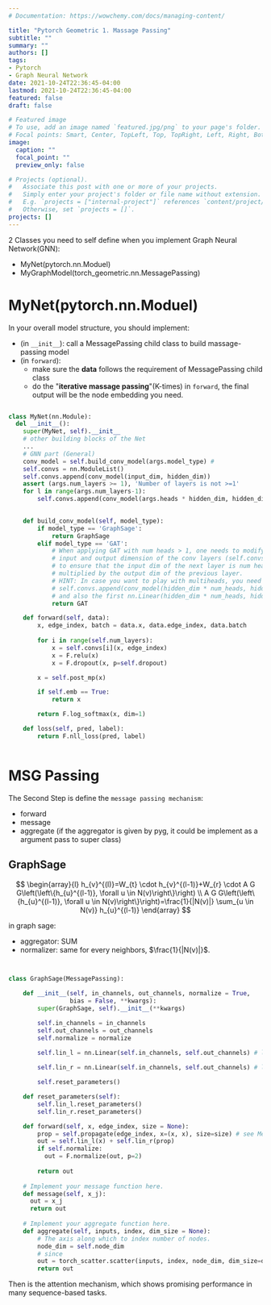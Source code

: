 ```yaml
---
# Documentation: https://wowchemy.com/docs/managing-content/

title: "Pytorch Geometric 1. Massage Passing"
subtitle: ""
summary: ""
authors: []
tags: 
- Pytorch
- Graph Neural Network
date: 2021-10-24T22:36:45-04:00
lastmod: 2021-10-24T22:36:45-04:00
featured: false
draft: false

# Featured image
# To use, add an image named `featured.jpg/png` to your page's folder.
# Focal points: Smart, Center, TopLeft, Top, TopRight, Left, Right, BottomLeft, Bottom, BottomRight.
image:
  caption: ""
  focal_point: ""
  preview_only: false

# Projects (optional).
#   Associate this post with one or more of your projects.
#   Simply enter your project's folder or file name without extension.
#   E.g. `projects = ["internal-project"]` references `content/project/deep-learning/index.md`.
#   Otherwise, set `projects = []`.
projects: []
---
```



2 Classes you need to self define when you implement Graph Neural Network(GNN):
- MyNet(pytorch.nn.Moduel)
- MyGraphModel(torch_geometric.nn.MessagePassing)


# MyNet(pytorch.nn.Moduel)

In your overall model structure, you should implement:
- (in `__init__`): call a MessagePassing child class to build massage-passing model
- (in `forward`):
  - make sure the **data** follows the requirement of MessagePassing child class
  - do the "**iterative massage passing**"(K-times) in `forward`, the final output will be the node embedding you need.

```python

class MyNet(nn.Module):
  del __init__():
    super(MyNet, self).__init__
    # other building blocks of the Net
    ...
    # GNN part (General)
    conv_model = self.build_conv_model(args.model_type) #
    self.convs = nn.ModuleList()
    self.convs.append(conv_model(input_dim, hidden_dim))
    assert (args.num_layers >= 1), 'Number of layers is not >=1'
    for l in range(args.num_layers-1):
        self.convs.append(conv_model(args.heads * hidden_dim, hidden_dim)) 

  
    def build_conv_model(self, model_type):
        if model_type == 'GraphSage':
            return GraphSage
        elif model_type == 'GAT':
            # When applying GAT with num heads > 1, one needs to modify the 
            # input and output dimension of the conv layers (self.convs),
            # to ensure that the input dim of the next layer is num heads
            # multiplied by the output dim of the previous layer.
            # HINT: In case you want to play with multiheads, you need to change the for-loop when builds up self.convs to be
            # self.convs.append(conv_model(hidden_dim * num_heads, hidden_dim)), 
            # and also the first nn.Linear(hidden_dim * num_heads, hidden_dim) in post-message-passing.
            return GAT

    def forward(self, data):
        x, edge_index, batch = data.x, data.edge_index, data.batch
          
        for i in range(self.num_layers):
            x = self.convs[i](x, edge_index)
            x = F.relu(x)
            x = F.dropout(x, p=self.dropout)

        x = self.post_mp(x)

        if self.emb == True:
            return x

        return F.log_softmax(x, dim=1)

    def loss(self, pred, label):
        return F.nll_loss(pred, label)



```

# MSG Passing

The Second Step is define the `message passing mechanism`:
- forward
- message
- aggregate (if the aggregator is given by pyg, it could be implement as a argument pass to super class)


## GraphSage

$$
\begin{array}{l}
h_{v}^{(l)}=W_{t} \cdot h_{v}^{(l-1)}+W_{r} \cdot A G G\left(\left\{h_{u}^{(l-1)}, \forall u \in N(v)\right\}\right) \\
A G G\left(\left\{h_{u}^{(l-1)}, \forall u \in N(v)\right\}\right)=\frac{1}{|N(v)|} \sum_{u \in N(v)} h_{u}^{(l-1)}
\end{array}
$$

in graph sage:
- aggregator: SUM
- normalizer: same for every neighbors, $\frac{1}{|N(v)|}$.


```python


class GraphSage(MessagePassing):
    
    def __init__(self, in_channels, out_channels, normalize = True,
                 bias = False, **kwargs):  
        super(GraphSage, self).__init__(**kwargs)

        self.in_channels = in_channels
        self.out_channels = out_channels
        self.normalize = normalize

        self.lin_l = nn.Linear(self.in_channels, self.out_channels) # linear transformation that you apply to embedding  for central node.
             
        self.lin_r = nn.Linear(self.in_channels, self.out_channels) # linear transformation that you apply to aggregated(already) info from neighbors.

        self.reset_parameters()

    def reset_parameters(self):
        self.lin_l.reset_parameters()
        self.lin_r.reset_parameters()      

    def forward(self, x, edge_index, size = None):
        prop = self.propagate(edge_index, x=(x, x), size=size) # see Messsage.Passing.propagate() in https://pytorch-geometric.readthedocs.io/en/latest/
        out = self.lin_l(x) + self.lin_r(prop)
        if self.normalize:
          out = F.normalize(out, p=2)
        
        return out
    
    # Implement your message function here.
    def message(self, x_j):
      out = x_j
      return out
    
    # Implement your aggregate function here.
    def aggregate(self, inputs, index, dim_size = None):
        # The axis along which to index number of nodes.
        node_dim = self.node_dim
        # since 
        out = torch_scatter.scatter(inputs, index, node_dim, dim_size=dim_size, reduce='mean') # see https://pytorch-scatter.readthedocs.io/en/latest/functions/scatter.html#torch_scatter.scatter
        return out

```


Then is the attention mechanism, which shows promising performance in many sequence-based tasks.